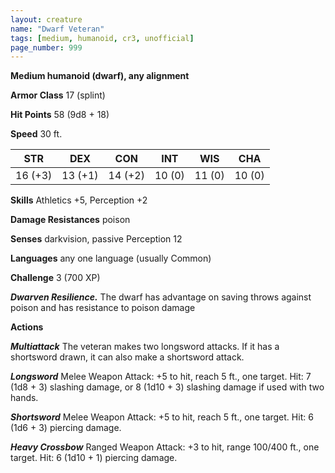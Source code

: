 ```yaml
---
layout: creature
name: "Dwarf Veteran"
tags: [medium, humanoid, cr3, unofficial]
page_number: 999
---
```


**Medium humanoid (dwarf), any alignment**

**Armor Class** 17 (splint)

**Hit Points** 58  (9d8 + 18)

**Speed** 30 ft.

|   STR   |   DEX   |   CON   |   INT   |   WIS   |   CHA   |
|:-------:|:-------:|:-------:|:-------:|:-------:|:-------:|
| 16 (+3) | 13 (+1) | 14 (+2) | 10 (0) | 11 (0) | 10 (0) |

**Skills** Athletics +5, Perception +2

**Damage Resistances** poison

**Senses** darkvision, passive Perception 12

**Languages** any one language (usually Common)

**Challenge** 3 (700 XP)

***Dwarven Resilience.*** The dwarf has advantage on saving throws against poison and has resistance to poison damage

**Actions**

***Multiattack*** The veteran makes two longsword attacks. If it has a shortsword drawn, it can also make a shortsword attack.

***Longsword*** Melee Weapon Attack: +5 to hit, reach 5 ft., one target. Hit: 7 (1d8 + 3) slashing damage, or 8 (1d10 + 3) slashing damage if used with two hands.

***Shortsword*** Melee Weapon Attack: +5 to hit, reach 5 ft., one target. Hit: 6 (1d6 + 3) piercing damage.

***Heavy Crossbow*** Ranged Weapon Attack: +3 to hit, range 100/400 ft., one target. Hit: 6 (1d10 + 1) piercing damage.
